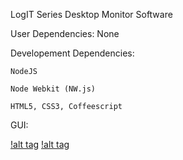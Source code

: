 
LogIT Series Desktop Monitor Software

  User Dependencies:
    None

  Developement Dependencies:

    NodeJS

    Node Webkit (NW.js)

    HTML5, CSS3, Coffeescript

  GUI:

  [!alt tag](https://raw.github.com/majames/logit-monitor/images/gui_progression/logit_monitor_001.png)
  [!alt tag](https://raw.githubusercontent.com/majames/logit-monitor/master/images/gui_progression/logit_monitor_001.png?token=AHNBsgRe_r5cKTTgHAA1F5dpIH61-B_Oks5U1XwQwA%3D%3D)

